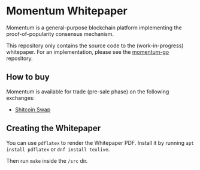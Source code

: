 # Momentum Whitepaper

Momentum is a general-purpose blockchain platform implementing the proof-of-popularity consensus mechanism.

This repository only contains the source code to the (work-in-progress) whitepaper. For an implementation, please see the [momentum-go](https://github.com/momentum-foundation/momentum-go) repository.

## How to buy

Momentum is available for trade (pre-sale phase) on the following exchanges:

- [Shitcoin Swap](https://www.shitcoinswap.com/$mnt)

## Creating the Whitepaper

You can use `pdflatex` to render the Whitepaper PDF. Install it by running `apt install pdflatex` or `dnf install texlive`.

Then run `make` inside the `/src` dir.
